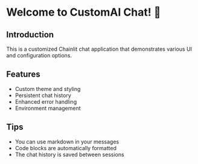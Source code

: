 # Welcome to CustomAI Chat! 🚀

## Introduction
This is a customized Chainlit chat application that demonstrates various UI and configuration options.

## Features
- Custom theme and styling
- Persistent chat history
- Enhanced error handling
- Environment management

## Tips
- You can use markdown in your messages
- Code blocks are automatically formatted
- The chat history is saved between sessions 